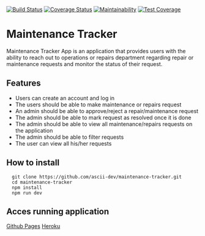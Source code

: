 [![Build Status](https://travis-ci.org/ascii-dev/maintenance-tracker.svg?branch=develop)](https://travis-ci.org/ascii-dev/maintenance-tracker)
[![Coverage Status](https://coveralls.io/repos/github/ascii-dev/maintenance-tracker/badge.svg)](https://coveralls.io/github/ascii-dev/maintenance-tracker)
[![Maintainability](https://api.codeclimate.com/v1/badges/c961accccb9c57c80a68/maintainability)](https://codeclimate.com/github/ascii-dev/maintenance-tracker/maintainability)
[![Test Coverage](https://api.codeclimate.com/v1/badges/c961accccb9c57c80a68/test_coverage)](https://codeclimate.com/github/ascii-dev/maintenance-tracker/test_coverage)
# Maintenance Tracker
Maintenance Tracker App is an application that provides users with the ability to reach out to 
operations or repairs department regarding repair or maintenance requests and monitor the 
status of their request.

## Features
* Users can create an account and log in
* The users should be able to make maintenance or repairs request
* An admin should be able to approve/reject a repair/maintenance request
* The admin should be able to mark request as resolved once it is done
* The admin should be able to view all maintenance/repairs requests on the application
* The admin should be able to filter requests
* The user can view all his/her requests

## How to install
```
  git clone https://github.com/ascii-dev/maintenance-tracker.git
  cd maintenance-tracker
  npm install
  npm run dev
```

## Acces running application
[Github Pages](https://asii-dev.github.io/maintenance-tracker/UI)
[Heroku](https://ascii-mt.herokuapp.com)